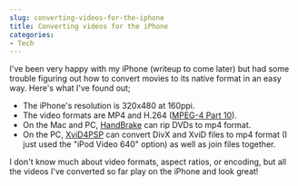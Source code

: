 ```yaml
---
slug: converting-videos-for-the-iphone
title: Converting videos for the iPhone
categories:
- Tech
---
```


I've been very happy with my iPhone (writeup to come later) but had some trouble figuring out how to convert movies to its native format in an easy way. Here's what I've found out;

  * The iPhone's resolution is 320x480 at 160ppi.
  * The video formats are MP4 and H.264 ([MPEG-4 Part 10](http://en.wikipedia.org/wiki/H.264/MPEG-4_AVC)).
  * On the Mac and PC, [HandBrake](http://handbrake.m0k.org/) can rip DVDs to mp4 format.
  * On the PC, [XviD4PSP](http://www.winnydows.com/xvid4psp.html) can convert DivX and XviD files to mp4 format (I just used the "iPod Video 640" option) as well as join files together.

I don't know much about video formats, aspect ratios, or encoding, but all the videos I've converted so far play on the iPhone and look great!

